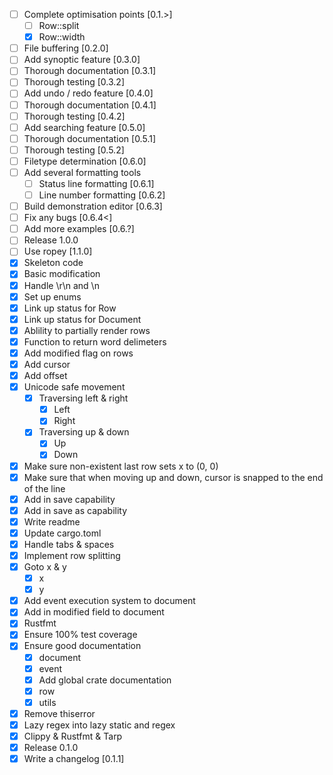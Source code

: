 - [ ] Complete optimisation points [0.1.>]
  - [ ] Row::split
  - [X] Row::width
- [ ] File buffering [0.2.0]
- [ ] Add synoptic feature [0.3.0]
- [ ] Thorough documentation [0.3.1]
- [ ] Thorough testing [0.3.2]
- [ ] Add undo / redo feature [0.4.0]
- [ ] Thorough documentation [0.4.1]
- [ ] Thorough testing [0.4.2]
- [ ] Add searching feature [0.5.0]
- [ ] Thorough documentation [0.5.1]
- [ ] Thorough testing [0.5.2]
- [ ] Filetype determination [0.6.0]
- [ ] Add several formatting tools
  - [ ] Status line formatting [0.6.1]
  - [ ] Line number formatting [0.6.2]
- [ ] Build demonstration editor [0.6.3]
- [ ] Fix any bugs [0.6.4<]
- [ ] Add more examples [0.6.?]
- [ ] Release 1.0.0
- [ ] Use ropey [1.1.0]
- [X] Skeleton code
- [X] Basic modification
- [X] Handle \r\n and \n
- [X] Set up enums
- [X] Link up status for Row
- [X] Link up status for Document
- [X] Ablility to partially render rows
- [X] Function to return word delimeters
- [X] Add modified flag on rows
- [X] Add cursor
- [X] Add offset
- [X] Unicode safe movement
  - [X] Traversing left & right
    - [X] Left
    - [X] Right
  - [X] Traversing up & down
    - [X] Up
    - [X] Down
- [X] Make sure non-existent last row sets x to (0, 0)
- [X] Make sure that when moving up and down, cursor is snapped to the end of the line
- [X] Add in save capability
- [X] Add in save as capability
- [X] Write readme
- [X] Update cargo.toml
- [X] Handle tabs & spaces
- [X] Implement row splitting
- [X] Goto x & y
  - [X] x
  - [X] y
- [X] Add event execution system to document
- [X] Add in modified field to document
- [X] Rustfmt
- [X] Ensure 100% test coverage
- [X] Ensure good documentation
  - [X] document
  - [X] event
  - [X] Add global crate documentation
  - [X] row
  - [X] utils
- [X] Remove thiserror
- [X] Lazy regex into lazy static and regex
- [X] Clippy & Rustfmt & Tarp
- [X] Release 0.1.0
- [X] Write a changelog [0.1.1]
